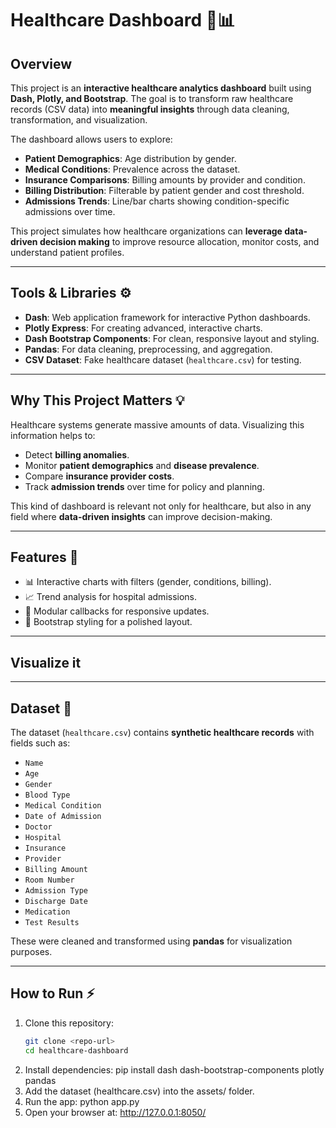 # Healthcare Dashboard 🏥📊

## Overview

This project is an **interactive healthcare analytics dashboard** built using **Dash, Plotly, and Bootstrap**. The goal is to transform raw healthcare records (CSV data) into **meaningful insights** through data cleaning, transformation, and visualization.

The dashboard allows users to explore:

- **Patient Demographics**: Age distribution by gender.
- **Medical Conditions**: Prevalence across the dataset.
- **Insurance Comparisons**: Billing amounts by provider and condition.
- **Billing Distribution**: Filterable by patient gender and cost threshold.
- **Admissions Trends**: Line/bar charts showing condition-specific admissions over time.

This project simulates how healthcare organizations can **leverage data-driven decision making** to improve resource allocation, monitor costs, and understand patient profiles.

---

## Tools & Libraries ⚙️

- **Dash**: Web application framework for interactive Python dashboards.
- **Plotly Express**: For creating advanced, interactive charts.
- **Dash Bootstrap Components**: For clean, responsive layout and styling.
- **Pandas**: For data cleaning, preprocessing, and aggregation.
- **CSV Dataset**: Fake healthcare dataset (`healthcare.csv`) for testing.

---

## Why This Project Matters 💡

Healthcare systems generate massive amounts of data. Visualizing this information helps to:

- Detect **billing anomalies**.
- Monitor **patient demographics** and **disease prevalence**.
- Compare **insurance provider costs**.
- Track **admission trends** over time for policy and planning.

This kind of dashboard is relevant not only for healthcare, but also in any field where **data-driven insights** can improve decision-making.

---

## Features 🚀

- 📊 Interactive charts with filters (gender, conditions, billing).
- 📈 Trend analysis for hospital admissions.
- 🧩 Modular callbacks for responsive updates.
- 🎨 Bootstrap styling for a polished layout.

---

## Visualize it

---

## Dataset 📂

The dataset (`healthcare.csv`) contains **synthetic healthcare records** with fields such as:

- `Name`
- `Age`
- `Gender`
- `Blood Type`
- `Medical Condition`
- `Date of Admission`
- `Doctor`
- `Hospital`
- `Insurance`
- `Provider`
- `Billing Amount`
- `Room Number`
- `Admission Type`
- `Discharge Date`
- `Medication`
- `Test Results`

These were cleaned and transformed using **pandas** for visualization purposes.

---

## How to Run ⚡

1. Clone this repository:
   ```bash
   git clone <repo-url>
   cd healthcare-dashboard
   ```
2. Install dependencies:
   pip install dash dash-bootstrap-components plotly pandas
3. Add the dataset (healthcare.csv) into the assets/ folder.
4. Run the app:
   python app.py
5. Open your browser at:
   http://127.0.0.1:8050/
